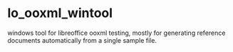 lo_ooxml_wintool
================

windows tool for libreoffice ooxml testing, mostly for generating reference documents automatically from a single sample file.